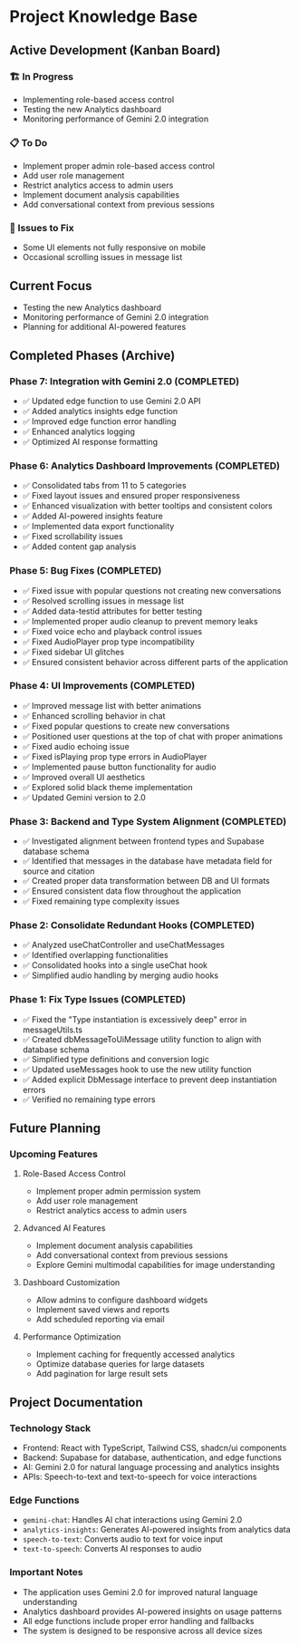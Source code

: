 
# Project Knowledge Base

## Active Development (Kanban Board)

### 🏗️ In Progress
- Implementing role-based access control
- Testing the new Analytics dashboard
- Monitoring performance of Gemini 2.0 integration

### 📋 To Do
- Implement proper admin role-based access control
- Add user role management
- Restrict analytics access to admin users
- Implement document analysis capabilities
- Add conversational context from previous sessions

### 🐛 Issues to Fix
- Some UI elements not fully responsive on mobile
- Occasional scrolling issues in message list

## Current Focus
- Testing the new Analytics dashboard
- Monitoring performance of Gemini 2.0 integration
- Planning for additional AI-powered features

## Completed Phases (Archive)

### Phase 7: Integration with Gemini 2.0 (COMPLETED)
- ✅ Updated edge function to use Gemini 2.0 API
- ✅ Added analytics insights edge function
- ✅ Improved edge function error handling
- ✅ Enhanced analytics logging
- ✅ Optimized AI response formatting

### Phase 6: Analytics Dashboard Improvements (COMPLETED)
- ✅ Consolidated tabs from 11 to 5 categories
- ✅ Fixed layout issues and ensured proper responsiveness
- ✅ Enhanced visualization with better tooltips and consistent colors
- ✅ Added AI-powered insights feature
- ✅ Implemented data export functionality
- ✅ Fixed scrollability issues
- ✅ Added content gap analysis

### Phase 5: Bug Fixes (COMPLETED)
- ✅ Fixed issue with popular questions not creating new conversations
- ✅ Resolved scrolling issues in message list
- ✅ Added data-testid attributes for better testing
- ✅ Implemented proper audio cleanup to prevent memory leaks
- ✅ Fixed voice echo and playback control issues
- ✅ Fixed AudioPlayer prop type incompatibility
- ✅ Fixed sidebar UI glitches
- ✅ Ensured consistent behavior across different parts of the application

### Phase 4: UI Improvements (COMPLETED)
- ✅ Improved message list with better animations
- ✅ Enhanced scrolling behavior in chat
- ✅ Fixed popular questions to create new conversations
- ✅ Positioned user questions at the top of chat with proper animations
- ✅ Fixed audio echoing issue
- ✅ Fixed isPlaying prop type errors in AudioPlayer
- ✅ Implemented pause button functionality for audio
- ✅ Improved overall UI aesthetics
- ✅ Explored solid black theme implementation
- ✅ Updated Gemini version to 2.0

### Phase 3: Backend and Type System Alignment (COMPLETED)
- ✅ Investigated alignment between frontend types and Supabase database schema
- ✅ Identified that messages in the database have metadata field for source and citation
- ✅ Created proper data transformation between DB and UI formats
- ✅ Ensured consistent data flow throughout the application
- ✅ Fixed remaining type complexity issues

### Phase 2: Consolidate Redundant Hooks (COMPLETED)
- ✅ Analyzed useChatController and useChatMessages
- ✅ Identified overlapping functionalities
- ✅ Consolidated hooks into a single useChat hook
- ✅ Simplified audio handling by merging audio hooks

### Phase 1: Fix Type Issues (COMPLETED)
- ✅ Fixed the "Type instantiation is excessively deep" error in messageUtils.ts
- ✅ Created dbMessageToUiMessage utility function to align with database schema
- ✅ Simplified type definitions and conversion logic
- ✅ Updated useMessages hook to use the new utility function
- ✅ Added explicit DbMessage interface to prevent deep instantiation errors
- ✅ Verified no remaining type errors

## Future Planning

### Upcoming Features
1. Role-Based Access Control
   - Implement proper admin permission system
   - Add user role management
   - Restrict analytics access to admin users

2. Advanced AI Features
   - Implement document analysis capabilities
   - Add conversational context from previous sessions
   - Explore Gemini multimodal capabilities for image understanding

3. Dashboard Customization
   - Allow admins to configure dashboard widgets
   - Implement saved views and reports
   - Add scheduled reporting via email

4. Performance Optimization
   - Implement caching for frequently accessed analytics
   - Optimize database queries for large datasets
   - Add pagination for large result sets

## Project Documentation

### Technology Stack
- Frontend: React with TypeScript, Tailwind CSS, shadcn/ui components
- Backend: Supabase for database, authentication, and edge functions
- AI: Gemini 2.0 for natural language processing and analytics insights
- APIs: Speech-to-text and text-to-speech for voice interactions

### Edge Functions
- `gemini-chat`: Handles AI chat interactions using Gemini 2.0
- `analytics-insights`: Generates AI-powered insights from analytics data
- `speech-to-text`: Converts audio to text for voice input
- `text-to-speech`: Converts AI responses to audio

### Important Notes
- The application uses Gemini 2.0 for improved natural language understanding
- Analytics dashboard provides AI-powered insights on usage patterns
- All edge functions include proper error handling and fallbacks
- The system is designed to be responsive across all device sizes
